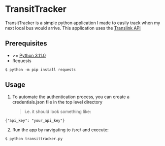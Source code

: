 # TransitTracker

TransitTracker is a simple python application I made to easily track when my next local bus would arrive.
This application uses the [Translink API](https://www.translink.ca/about-us/doing-business-with-translink/app-developer-resources/rtti)

## Prerequisites

- \>= [Python 3.11.0](https://www.python.org/downloads/)
- Requests

```
$ python -m pip install requests
```

## Usage

1. To automate the authentication process, you can create a credentials.json file in the top level directory
   > i.e. it should look something like:

```
{"api_key": "your_api_key"}
```

2. Run the app by navigating to /src/ and execute:

```
$ python transittracker.py
```
